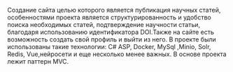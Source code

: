 Cоздание сайта целью которого является публикация научных статей, особенностями проекта является структурированность и удобство поиска необходимых статей, подтверждение научности статьи, благодаря использованию идентификатора DOI.Также на сайте есть возможность создать свой профиль и выйти из него.
В проекте были использованы такие технологии: С# ASP, Docker, MySql ,Minio, Solr, Redis, Vue,нейросети и еще несколько менее важных. В основе проекта лежит паттерн MVC.
